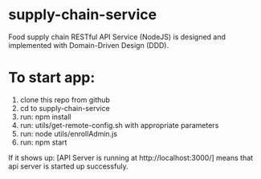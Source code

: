 # supply-chain-service
Food supply chain RESTful API Service (NodeJS) is designed and implemented with Domain-Driven Design (DDD).

# To start app:
1. clone this repo from github
2. cd to supply-chain-service
3. run: npm install
4. run: utils/get-remote-config.sh with appropriate parameters
5. run: node utils/enrollAdmin.js
6. run: npm start

  If it shows up: [API Server is running at http://localhost:3000/] means that api server is started up successfuly.
